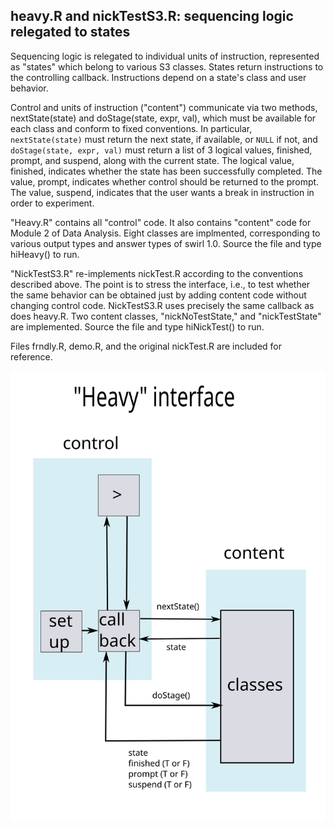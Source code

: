 ## heavy.R and nickTestS3.R: sequencing logic relegated to states 

Sequencing logic is relegated to individual units of instruction, represented as "states" which belong to various S3 classes. States return instructions to the controlling callback. Instructions depend on a state's class and user behavior.

Control and units of instruction ("content") communicate via two methods, nextState(state) and doStage(state, expr, val), which must be available for each class and conform to fixed conventions. In particular, `nextState(state)` must return the next state, if available, or `NULL` if not, and `doStage(state, expr, val)` must return a list of 3 logical values, finished, prompt, and suspend, along with the current state. The logical value, finished, indicates whether the state has been successfully completed. The value, prompt, indicates whether control should be returned to the prompt. The value, suspend, indicates that the user wants a break in instruction in order to experiment.

"Heavy.R" contains all "control" code. It also contains "content" code for Module 2 of Data Analysis. Eight classes are implmented, corresponding to various output types and answer types of swirl 1.0. Source the file and type hiHeavy() to run.

"NickTestS3.R" re-implements nickTest.R according to the conventions described above. The point is to stress the interface, i.e., to test whether the same behavior can be obtained just by adding content code without changing control code. NickTestS3.R uses precisely the same callback as does heavy.R. Two content classes, "nickNoTestState," and "nickTestState" are implemented. Source the file and type hiNickTest() to run.

Files frndly.R, demo.R, and the original nickTest.R are included for reference. 

![flowchart](flowchart.svg)